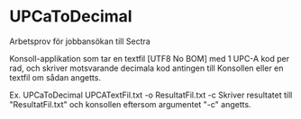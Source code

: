 # UPCaToDecimal
Arbetsprov för jobbansökan till Sectra

Konsoll-applikation som tar en textfil [UTF8 No BOM] med 1 UPC-A kod per rad,
och skriver motsvarande decimala kod antingen till Konsollen eller en textfil om sådan angetts.

Ex. UPCaToDecimal UPCATextFil.txt -o ResultatFil.txt -c
Skriver resultatet till "ResultatFil.txt" och konsollen eftersom argumentet "-c" angetts.
